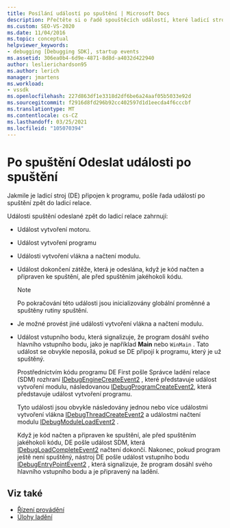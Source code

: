 ```yaml
---
title: Posílání událostí po spuštění | Microsoft Docs
description: Přečtěte si o řadě spouštěcích událostí, které ladicí stroj odešle do ladicí relace poté, co je ladicí stroj připojen k programu.
ms.custom: SEO-VS-2020
ms.date: 11/04/2016
ms.topic: conceptual
helpviewer_keywords:
- debugging [Debugging SDK], startup events
ms.assetid: 306ea0b4-6d9e-4871-8d8d-a4032d422940
author: leslierichardson95
ms.author: lerich
manager: jmartens
ms.workload:
- vssdk
ms.openlocfilehash: 227d863df1e3318d2df6be6a24aaf05b5033e92d
ms.sourcegitcommit: f2916d8fd296b92cc402597d1d1eecda4f6cccbf
ms.translationtype: MT
ms.contentlocale: cs-CZ
ms.lasthandoff: 03/25/2021
ms.locfileid: "105070394"
---
```

# <a name="send-startup-events-after-a-launch"></a>Po spuštění Odeslat události po spuštění
Jakmile je ladicí stroj (DE) připojen k programu, pošle řada událostí po spuštění zpět do ladicí relace.

 Události spuštění odeslané zpět do ladicí relace zahrnují:

- Událost vytvoření motoru.

- Událost vytvoření programu

- Události vytvoření vlákna a načtení modulu.

- Událost dokončení zátěže, která je odeslána, když je kód načten a připraven ke spuštění, ale před spuštěním jakéhokoli kódu.

  > [!NOTE]
  > Po pokračování této události jsou inicializovány globální proměnné a spuštěny rutiny spuštění.

- Je možné provést jiné události vytvoření vlákna a načtení modulu.

- Událost vstupního bodu, která signalizuje, že program dosáhl svého hlavního vstupního bodu, jako je například **Main** nebo `WinMain` . Tato událost se obvykle neposílá, pokud se DE připojí k programu, který je už spuštěný.

  Prostřednictvím kódu programu DE First pošle Správce ladění relace (SDM) rozhraní [IDebugEngineCreateEvent2](../../extensibility/debugger/reference/idebugenginecreateevent2.md) , které představuje událost vytvoření modulu, následovanou [IDebugProgramCreateEvent2](../../extensibility/debugger/reference/idebugprogramcreateevent2.md), která představuje událost vytvoření programu.

  Tyto události jsou obvykle následovány jednou nebo více událostmi vytvoření vlákna [IDebugThreadCreateEvent2](../../extensibility/debugger/reference/idebugthreadcreateevent2.md) a událostmi načtení modulu [IDebugModuleLoadEvent2](../../extensibility/debugger/reference/idebugmoduleloadevent2.md) .

  Když je kód načten a připraven ke spuštění, ale před spuštěním jakéhokoli kódu, DE pošle událost SDM, která [IDebugLoadCompleteEvent2](../../extensibility/debugger/reference/idebugloadcompleteevent2.md) načtení dokončí. Nakonec, pokud program ještě není spuštěný, nástroj DE pošle událost vstupního bodu [IDebugEntryPointEvent2](../../extensibility/debugger/reference/idebugentrypointevent2.md) , která signalizuje, že program dosáhl svého hlavního vstupního bodu a je připravený na ladění.

## <a name="see-also"></a>Viz také
- [Řízení provádění](../../extensibility/debugger/control-of-execution.md)
- [Úlohy ladění](../../extensibility/debugger/debugging-tasks.md)

